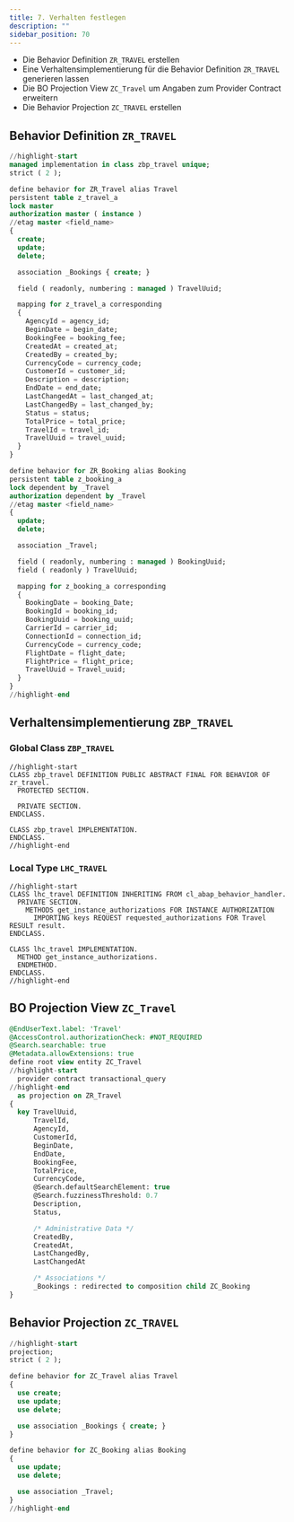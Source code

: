 ```yaml
---
title: 7. Verhalten festlegen
description: ""
sidebar_position: 70
---
```


- Die Behavior Definition `ZR_TRAVEL` erstellen
- Eine Verhaltensimplementierung für die Behavior Definition `ZR_TRAVEL` generieren lassen
- Die BO Projection View `ZC_Travel` um Angaben zum Provider Contract erweitern
- Die Behavior Projection `ZC_TRAVEL` erstellen

## Behavior Definition `ZR_TRAVEL`

```sql showLineNumbers
//highlight-start
managed implementation in class zbp_travel unique;
strict ( 2 );

define behavior for ZR_Travel alias Travel
persistent table z_travel_a
lock master
authorization master ( instance )
//etag master <field_name>
{
  create;
  update;
  delete;

  association _Bookings { create; }

  field ( readonly, numbering : managed ) TravelUuid;

  mapping for z_travel_a corresponding
  {
    AgencyId = agency_id;
    BeginDate = begin_date;
    BookingFee = booking_fee;
    CreatedAt = created_at;
    CreatedBy = created_by;
    CurrencyCode = currency_code;
    CustomerId = customer_id;
    Description = description;
    EndDate = end_date;
    LastChangedAt = last_changed_at;
    LastChangedBy = last_changed_by;
    Status = status;
    TotalPrice = total_price;
    TravelId = travel_id;
    TravelUuid = travel_uuid;
  }
}

define behavior for ZR_Booking alias Booking
persistent table z_booking_a
lock dependent by _Travel
authorization dependent by _Travel
//etag master <field_name>
{
  update;
  delete;

  association _Travel;

  field ( readonly, numbering : managed ) BookingUuid;
  field ( readonly ) TravelUuid;

  mapping for z_booking_a corresponding
  {
    BookingDate = booking_Date;
    BookingId = booking_id;
    BookingUuid = booking_uuid;
    CarrierId = carrier_id;
    ConnectionId = connection_id;
    CurrencyCode = currency_code;
    FlightDate = flight_date;
    FlightPrice = flight_price;
    TravelUuid = Travel_uuid;
  }
}
//highlight-end
```

## Verhaltensimplementierung `ZBP_TRAVEL`

### Global Class `ZBP_TRAVEL`

```abap title="ZBP_TRAVEL.abap" showLineNumbers
//highlight-start
CLASS zbp_travel DEFINITION PUBLIC ABSTRACT FINAL FOR BEHAVIOR OF zr_travel.
  PROTECTED SECTION.

  PRIVATE SECTION.
ENDCLASS.

CLASS zbp_travel IMPLEMENTATION.
ENDCLASS.
//highlight-end
```

### Local Type `LHC_TRAVEL`

```abap title="ZBP_TRAVEL.abap" shwoLineNumbers
//highlight-start
CLASS lhc_travel DEFINITION INHERITING FROM cl_abap_behavior_handler.
  PRIVATE SECTION.
    METHODS get_instance_authorizations FOR INSTANCE AUTHORIZATION
      IMPORTING keys REQUEST requested_authorizations FOR Travel RESULT result.
ENDCLASS.

CLASS lhc_travel IMPLEMENTATION.
  METHOD get_instance_authorizations.
  ENDMETHOD.
ENDCLASS.
//highlight-end
```

## BO Projection View `ZC_Travel`

```sql showLineNumbers
@EndUserText.label: 'Travel'
@AccessControl.authorizationCheck: #NOT_REQUIRED
@Search.searchable: true
@Metadata.allowExtensions: true
define root view entity ZC_Travel
//highlight-start
  provider contract transactional_query
//highlight-end
  as projection on ZR_Travel
{
  key TravelUuid,
      TravelId,
      AgencyId,
      CustomerId,
      BeginDate,
      EndDate,
      BookingFee,
      TotalPrice,
      CurrencyCode,
      @Search.defaultSearchElement: true
      @Search.fuzzinessThreshold: 0.7
      Description,
      Status,

      /* Administrative Data */
      CreatedBy,
      CreatedAt,
      LastChangedBy,
      LastChangedAt

      /* Associations */
      _Bookings : redirected to composition child ZC_Booking
}
```

## Behavior Projection `ZC_TRAVEL`

```sql showLineNumbers
//highlight-start
projection;
strict ( 2 );

define behavior for ZC_Travel alias Travel
{
  use create;
  use update;
  use delete;

  use association _Bookings { create; }
}

define behavior for ZC_Booking alias Booking
{
  use update;
  use delete;

  use association _Travel;
}
//highlight-end
```
